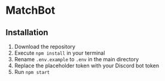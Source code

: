 # MatchBot
## Installation
1. Download the repository
2. Execute `npm install` in your terminal
3. Rename `.env.example` to `.env` in the main directory
4. Replace the placeholder token with your Discord bot token
5. Run `npm start`

